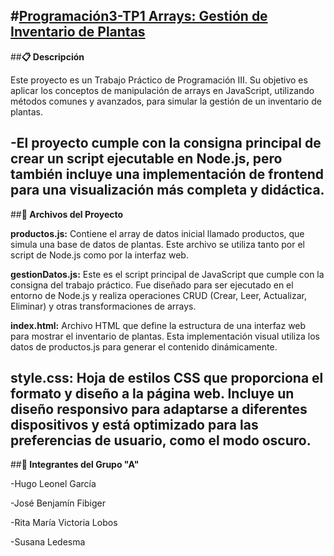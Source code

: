 #**<u>Programación3-TP1 Arrays: Gestión de Inventario de Plantas</u>**
---

##**📋 Descripción**

Este proyecto es un Trabajo Práctico de Programación III. Su objetivo es aplicar los conceptos de manipulación de arrays en JavaScript, utilizando métodos comunes y avanzados, para simular la gestión de un inventario de plantas.

-El proyecto cumple con la consigna principal de crear un script ejecutable en Node.js, pero también incluye una implementación de frontend para una visualización más completa y didáctica.
---

##**📂 Archivos del Proyecto**

**productos.js:** Contiene el array de datos inicial llamado productos, que simula una base de datos de plantas. Este archivo se utiliza tanto por el script de Node.js como por la interfaz web.

**gestionDatos.js:** Este es el script principal de JavaScript que cumple con la consigna del trabajo práctico. Fue diseñado para ser ejecutado en el entorno de Node.js y realiza operaciones CRUD (Crear, Leer, Actualizar, Eliminar) y otras transformaciones de arrays.

**index.html:** Archivo HTML que define la estructura de una interfaz web para mostrar el inventario de plantas. Esta implementación visual utiliza los datos de productos.js para generar el contenido dinámicamente.

**style.css:** Hoja de estilos CSS que proporciona el formato y diseño a la página web. Incluye un diseño responsivo para adaptarse a diferentes dispositivos y está optimizado para las preferencias de usuario, como el modo oscuro.
---

##**👥 Integrantes del Grupo "A"**

-Hugo Leonel García

-José Benjamín Fibiger

-Rita María Victoria Lobos

-Susana Ledesma
